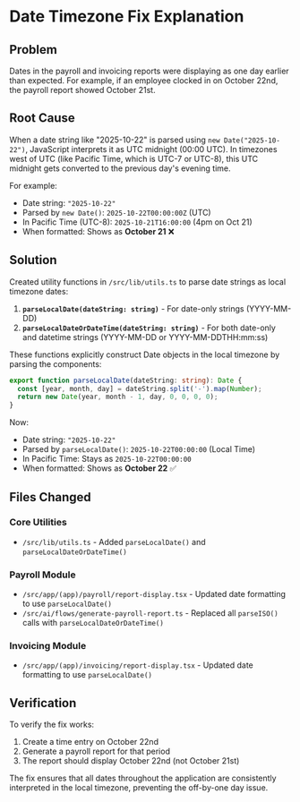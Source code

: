 # Date Timezone Fix Explanation

## Problem
Dates in the payroll and invoicing reports were displaying as one day earlier than expected. For example, if an employee clocked in on October 22nd, the payroll report showed October 21st.

## Root Cause
When a date string like "2025-10-22" is parsed using `new Date("2025-10-22")`, JavaScript interprets it as UTC midnight (00:00 UTC). In timezones west of UTC (like Pacific Time, which is UTC-7 or UTC-8), this UTC midnight gets converted to the previous day's evening time.

For example:
- Date string: `"2025-10-22"` 
- Parsed by `new Date()`: `2025-10-22T00:00:00Z` (UTC)
- In Pacific Time (UTC-8): `2025-10-21T16:00:00` (4pm on Oct 21)
- When formatted: Shows as **October 21** ❌

## Solution
Created utility functions in `/src/lib/utils.ts` to parse date strings as local timezone dates:

1. **`parseLocalDate(dateString: string)`** - For date-only strings (YYYY-MM-DD)
2. **`parseLocalDateOrDateTime(dateString: string)`** - For both date-only and datetime strings (YYYY-MM-DD or YYYY-MM-DDTHH:mm:ss)

These functions explicitly construct Date objects in the local timezone by parsing the components:

```typescript
export function parseLocalDate(dateString: string): Date {
  const [year, month, day] = dateString.split('-').map(Number);
  return new Date(year, month - 1, day, 0, 0, 0, 0);
}
```

Now:
- Date string: `"2025-10-22"`
- Parsed by `parseLocalDate()`: `2025-10-22T00:00:00` (Local Time)
- In Pacific Time: Stays as `2025-10-22T00:00:00`
- When formatted: Shows as **October 22** ✅

## Files Changed

### Core Utilities
- `/src/lib/utils.ts` - Added `parseLocalDate()` and `parseLocalDateOrDateTime()`

### Payroll Module
- `/src/app/(app)/payroll/report-display.tsx` - Updated date formatting to use `parseLocalDate()`
- `/src/ai/flows/generate-payroll-report.ts` - Replaced all `parseISO()` calls with `parseLocalDateOrDateTime()`

### Invoicing Module
- `/src/app/(app)/invoicing/report-display.tsx` - Updated date formatting to use `parseLocalDate()`

## Verification
To verify the fix works:

1. Create a time entry on October 22nd
2. Generate a payroll report for that period
3. The report should display October 22nd (not October 21st)

The fix ensures that all dates throughout the application are consistently interpreted in the local timezone, preventing the off-by-one day issue.
